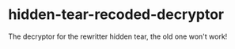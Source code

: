 # hidden-tear-recoded-decryptor
The decryptor for the rewritter hidden tear, the old one won't work!
